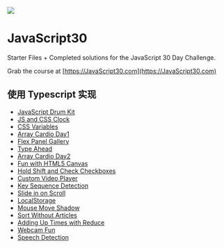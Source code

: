 ![](https://javascript30.com/images/JS3-social-share.png)

# JavaScript30

Starter Files + Completed solutions for the JavaScript 30 Day Challenge.

Grab the course at [https://JavaScript30.com](https://JavaScript30.com)

## 使用 Typescript 实现

- [JavaScript Drum Kit](https://www.wangfan.site/JavaScript30/01%20-%20JavaScript%20Drum%20Kit/index.html)
- [JS and CSS Clock](https://www.wangfan.site/JavaScript30/02%20-%20JS%20and%20CSS%20Clock/index.html)
- [CSS Variables](https://www.wangfan.site/JavaScript30/03%20-%20CSS%20Variables/index.html)
- [Array Cardio Day1](https://www.wangfan.site/JavaScript30/04%20-%20Array%20Cardio%20Day%201/index.html)
- [Flex Panel Gallery](https://www.wangfan.site/JavaScript30/05%20-%20Flex%20Panel%20Gallery/index.html)
- [Type Ahead](https://www.wangfan.site/JavaScript30/06%20-%20Type%20Ahead/index.html)
- [Array Cardio Day2](https://www.wangfan.site/JavaScript30/07%20-%20Array%20Cardio%20Day%202/index.html)
- [Fun with HTML5 Canvas](https://www.wangfan.site/JavaScript30/08%20-%20Fun%20with%20HTML5%20Canvas/index.html)
- [Hold Shift and Check Checkboxes](https://www.wangfan.site/JavaScript30/10%20-%20Hold%20Shift%20and%20Check%20Checkboxes/index.html)
- [Custom Video Player](https://www.wangfan.site/JavaScript30/11%20-%20Custom%20Video%20Player/index.html)
- [Key Sequence Detection](https://www.wangfan.site/JavaScript30/12%20-%20Key%20Sequence%20Detection/index.html)
- [Slide in on Scroll](https://www.wangfan.site/JavaScript30/13%20-%20Slide%20in%20on%20Scroll/index.html)
- [LocalStorage](https://www.wangfan.site/JavaScript30/15%20-%20LocalStorage/index.html)
- [Mouse Move Shadow](https://www.wangfan.site/JavaScript30/16%20-%20Mouse%20Move%20Shadow/index.html)
- [Sort Without Articles](https://www.wangfan.site/JavaScript30/17%20-%20Sort%20Without%20Articles/index-START.html)
- [Adding Up Times with Reduce](https://www.wangfan.site/JavaScript30/18%20-%20Adding%20Up%20Times%20with%20Reduce/index.html)
- [Webcam Fun](https://www.wangfan.site/JavaScript30/19%20-%20Webcam%20Fun/index.html)
- [Speech Detection](https://www.wangfan.site/JavaScript30/20%20-%20Speech%20Detection/index-START.html)


